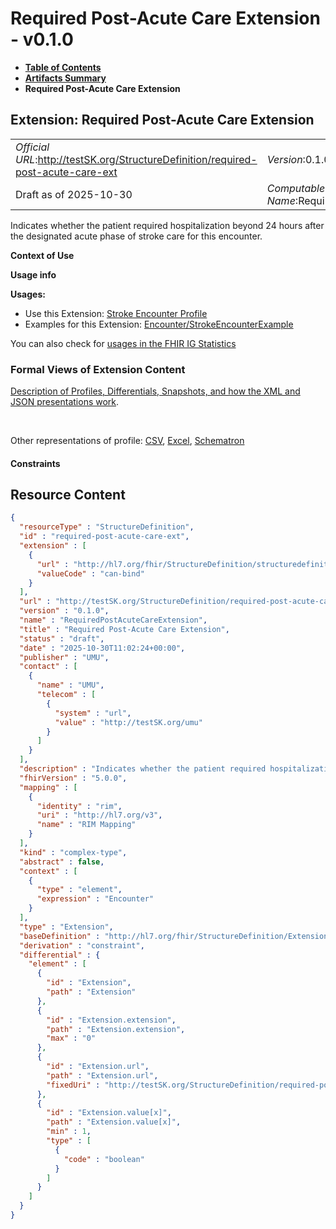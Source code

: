 # Required Post-Acute Care Extension - v0.1.0

* [**Table of Contents**](toc.md)
* [**Artifacts Summary**](artifacts.md)
* **Required Post-Acute Care Extension**

## Extension: Required Post-Acute Care Extension 

| | |
| :--- | :--- |
| *Official URL*:http://testSK.org/StructureDefinition/required-post-acute-care-ext | *Version*:0.1.0 |
| Draft as of 2025-10-30 | *Computable Name*:RequiredPostAcuteCareExtension |

Indicates whether the patient required hospitalization beyond 24 hours after the designated acute phase of stroke care for this encounter.

**Context of Use**

**Usage info**

**Usages:**

* Use this Extension: [Stroke Encounter Profile](StructureDefinition-stroke-encounter-profile.md)
* Examples for this Extension: [Encounter/StrokeEncounterExample](Encounter-StrokeEncounterExample.md)

You can also check for [usages in the FHIR IG Statistics](https://packages2.fhir.org/xig/SKtestIG|current/StructureDefinition/required-post-acute-care-ext)

### Formal Views of Extension Content

 [Description of Profiles, Differentials, Snapshots, and how the XML and JSON presentations work](http://build.fhir.org/ig/FHIR/ig-guidance/readingIgs.html#structure-definitions). 

 

Other representations of profile: [CSV](StructureDefinition-required-post-acute-care-ext.csv), [Excel](StructureDefinition-required-post-acute-care-ext.xlsx), [Schematron](StructureDefinition-required-post-acute-care-ext.sch) 

#### Constraints



## Resource Content

```json
{
  "resourceType" : "StructureDefinition",
  "id" : "required-post-acute-care-ext",
  "extension" : [
    {
      "url" : "http://hl7.org/fhir/StructureDefinition/structuredefinition-type-characteristics",
      "valueCode" : "can-bind"
    }
  ],
  "url" : "http://testSK.org/StructureDefinition/required-post-acute-care-ext",
  "version" : "0.1.0",
  "name" : "RequiredPostAcuteCareExtension",
  "title" : "Required Post-Acute Care Extension",
  "status" : "draft",
  "date" : "2025-10-30T11:02:24+00:00",
  "publisher" : "UMU",
  "contact" : [
    {
      "name" : "UMU",
      "telecom" : [
        {
          "system" : "url",
          "value" : "http://testSK.org/umu"
        }
      ]
    }
  ],
  "description" : "Indicates whether the patient required hospitalization beyond 24 hours after the designated acute phase of stroke care for this encounter.",
  "fhirVersion" : "5.0.0",
  "mapping" : [
    {
      "identity" : "rim",
      "uri" : "http://hl7.org/v3",
      "name" : "RIM Mapping"
    }
  ],
  "kind" : "complex-type",
  "abstract" : false,
  "context" : [
    {
      "type" : "element",
      "expression" : "Encounter"
    }
  ],
  "type" : "Extension",
  "baseDefinition" : "http://hl7.org/fhir/StructureDefinition/Extension",
  "derivation" : "constraint",
  "differential" : {
    "element" : [
      {
        "id" : "Extension",
        "path" : "Extension"
      },
      {
        "id" : "Extension.extension",
        "path" : "Extension.extension",
        "max" : "0"
      },
      {
        "id" : "Extension.url",
        "path" : "Extension.url",
        "fixedUri" : "http://testSK.org/StructureDefinition/required-post-acute-care-ext"
      },
      {
        "id" : "Extension.value[x]",
        "path" : "Extension.value[x]",
        "min" : 1,
        "type" : [
          {
            "code" : "boolean"
          }
        ]
      }
    ]
  }
}

```
